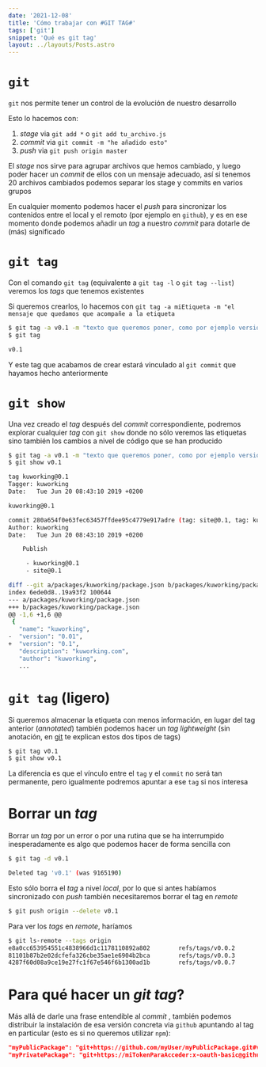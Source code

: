 ```yaml
---
date: '2021-12-08'
title: 'Cómo trabajar con #GIT TAG#'
tags: ['git']
snippet: 'Qué es git tag'
layout: ../layouts/Posts.astro
---
```


# `git`

`git` nos permite tener un control de la evolución de nuestro desarrollo

Esto lo hacemos con:

1. _stage_ via `git add *` o `git add tu_archivo.js`
2. _commit_ via `git commit -m "he añadido esto"`
3. _push_ via `git push origin master`

El _stage_ nos sirve para agrupar archivos que hemos cambiado, y luego poder hacer un _commit_ de ellos con un mensaje adecuado, así si tenemos 20 archivos cambiados podemos separar los stage y commits en varios grupos

En cualquier momento podemos hacer el _push_ para sincronizar los contenidos entre el local y el remoto (por ejemplo en `github`), y es en ese momento donde podemos añadir un _tag_ a nuestro _commit_ para dotarle de (más) significado

# `git tag`

Con el comando `git tag` (equivalente a `git tag -l` o `git tag --list`) veremos los _tags_ que tenemos existentes

Si queremos crearlos, lo hacemos con `git tag -a miEtiqueta -m "el mensaje que quedamos que acompañe a la etiqueta`

```bash
$ git tag -a v0.1 -m "texto que queremos poner, como por ejemplo version 0.1"
$ git tag

v0.1
```

Y este tag que acabamos de crear estará vinculado al `git commit` que hayamos hecho anteriormente

# `git show`

Una vez creado el _tag_ después del _commit_ correspondiente, podremos explorar cualquier _tag_ con `git show` donde no sólo veremos las etiquetas sino también los cambios a nivel de código que se han producido

```bash
$ git tag -a v0.1 -m "texto que queremos poner, como por ejemplo version 0.1"
$ git show v0.1

tag kuworking@0.1
Tagger: kuworking
Date:   Tue Jun 20 08:43:10 2019 +0200

kuworking@0.1

commit 280a654f0e63fec63457ffdee95c4779e917adre (tag: site@0.1, tag: kuworking@0.1)
Author: kuworking
Date:   Tue Jun 20 08:43:10 2019 +0200

    Publish

     - kuworking@0.1
     - site@0.1

diff --git a/packages/kuworking/package.json b/packages/kuworking/package.json
index 6ede0d8..19a93f2 100644
--- a/packages/kuworking/package.json
+++ b/packages/kuworking/package.json
@@ -1,6 +1,6 @@
 {
   "name": "kuworking",
-  "version": "0.01",
+  "version": "0.1",
   "description": "kuworking.com",
   "author": "kuworking",
   ...
```

# `git tag` (ligero)

Si queremos almacenar la etiqueta con menos información, en lugar del tag anterior (_annotated_) también podemos hacer un _tag lightweight_ (sin anotación, en [git](https://git-scm.com/book/en/v2/Git-Basics-Tagging) te explican estos dos tipos de tags)

```bash
$ git tag v0.1
$ git show v0.1
```

La diferencia es que el vínculo entre el `tag` y el `commit` no será tan permanente, pero igualmente podremos apuntar a ese `tag` si nos interesa

# Borrar un _tag_

Borrar un _tag_ por un error o por una rutina que se ha interrumpido inesperadamente es algo que podemos hacer de forma sencilla con

```bash
$ git tag -d v0.1

Deleted tag 'v0.1' (was 9165190)
```

Esto sólo borra el _tag_ a nivel _local_, por lo que si antes habíamos sincronizado con _push_ también necesitaremos borrar el tag en _remote_

```bash
$ git push origin --delete v0.1
```

Para ver los _tags_ en _remote_, haríamos

```bash
$ git ls-remote --tags origin
e8a0cc653954551c4838966d1c1178110892a802        refs/tags/v0.0.2
81101b87b2e02dcfefa326cbe35ae1e6904b2bca        refs/tags/v0.0.3
4287f60d08a9ce19e27fc1f67e546f6b1300ad1b        refs/tags/v0.0.7
```

# Para qué hacer un _git tag_?

Más allá de darle una frase entendible al _commit_ , también podemos distribuir la instalación de esa versión concreta via `github` apuntando al tag en particular (esto es si no queremos utilizar `npm`):

```json
"myPublicPackage": "git+https://github.com/myUser/myPublicPackage.git#v0.0.14",
"myPrivatePackage": "git+https://miTokenParaAcceder:x-oauth-basic@github.com/myUser/myPrivatePackage.git#v0.0.14",
```
